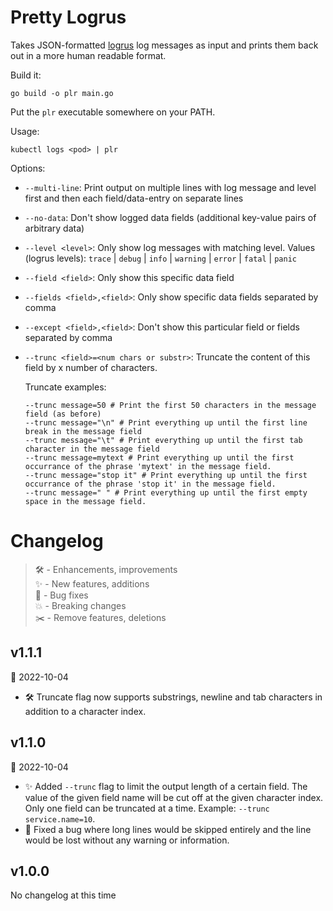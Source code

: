 # Pretty Logrus

Takes JSON-formatted [logrus](https://github.com/sirupsen/logrus) log messages as input and prints them back out in a more human readable format.

Build it:

```shell
go build -o plr main.go
```

Put the `plr` executable somewhere on your PATH.

Usage:

```shell
kubectl logs <pod> | plr
```

Options:

- `--multi-line`: Print output on multiple lines with log message and level first and then each field/data-entry on separate lines
- `--no-data`: Don't show logged data fields (additional key-value pairs of arbitrary data)
- `--level <level>`: Only show log messages with matching level. Values (logrus levels): `trace` | `debug` | `info` | `warning` | `error` | `fatal` | `panic`
- `--field <field>`: Only show this specific data field
- `--fields <field>,<field>`: Only show specific data fields separated by comma
- `--except <field>,<field>`: Don't show this particular field or fields separated by comma
- `--trunc <field>=<num chars or substr>`: Truncate the content of this field by x number of characters.

  Truncate examples:

  ```shell
  --trunc message=50 # Print the first 50 characters in the message field (as before)
  --trunc message="\n" # Print everything up until the first line break in the message field
  --trunc message="\t" # Print everything up until the first tab character in the message field
  --trunc message=mytext # Print everything up until the first occurrance of the phrase 'mytext' in the message field.
  --trunc message="stop it" # Print everything up until the first occurrance of the phrase 'stop it' in the message field.
  --trunc message=" " # Print everything up until the first empty space in the message field.
  ```

# Changelog

> :hammer_and_wrench: - Enhancements, improvements  
> :sparkles: - New features, additions  
> :bug: - Bug fixes  
> :boom: - Breaking changes  
> :scissors: - Remove features, deletions

## v1.1.1

:calendar: 2022-10-04

- :hammer_and_wrench: Truncate flag now supports substrings, newline and tab characters in addition to a character index.

## v1.1.0

:calendar: 2022-10-04

- :sparkles: Added `--trunc` flag to limit the output length of a certain field. The value of the given field name will be cut off at the given character index. Only one field can be truncated at a time. Example: `--trunc service.name=10`.
- :bug: Fixed a bug where long lines would be skipped entirely and the line would be lost without any warning or information.

## v1.0.0

No changelog at this time
